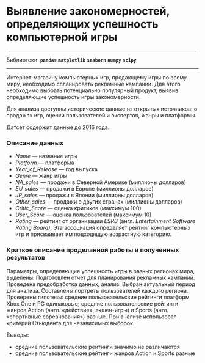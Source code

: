 # Выявление закономерностей, определяющих успешность компьютерной игры

---

Библиотеки:
**`pandas`**  **`matplotlib`**  **`seaborn`**  **`numpy`**  **`scipy`**

---

Интернет-магазину компьютерных игр, продающему игры по всему миру, необходимо спланировать рекламные кампании. Для этого необходимо выбрать потенциально популярный продукт, выявив определяющие успешность игры закономерности.

Для анализа доступны исторические данные из открытых источников: о продажах игр, оценки пользователей и экспертов, жанры и платформы.

Датсет содержит данные до 2016 года.

### Описание данных

- *Name* — название игры
- *Platform* — платформа
- *Year_of_Release* — год выпуска
- *Genre* — жанр игры
- *NA_sales —* продажи в Северной Америке (миллионы долларов)
- *EU_sales* — продажи в Европе (миллионы долларов)
- *JP_sales* — продажи в Японии (миллионы долларов)
- *Other_sales —* продажи в других странах (миллионы долларов)
- *Critic_Score* — оценка критиков (максимум 100)
- *User_Score* — оценка пользователей (максимум 10)
- *Rating* — рейтинг от организации *ESRB* (англ. *Entertainment Software Rating Board)*. Эта ассоциация определяет рейтинг компьютерных игр и присваивает им подходящую возрастную категорию.

### Краткое описание проделанной работы и полученных результатов

Параметры, определяющие успешность игры в разных регионах мира, выделены. Подготовлен отчет для планирования рекламных кампаний. Проведена предобработка данных, анализ. Выбран актуальный период для анализа. Составлены портреты пользователей каждого региона. Проверены гипотезы: средние пользовательские рейтинги платформ Xbox One и PC одинаковые; средние пользовательские рейтинги жанров Action (англ. «действие», экшен-игры) и Sports (англ. «спортивные соревнования») разные. При анализе использовал критерий Стьюдента для независимых выборок.

Выводы:

- средние пользовательские рейтинги значимо не различаются
- средние пользовательские рейтинги жанров Action и Sports разные
